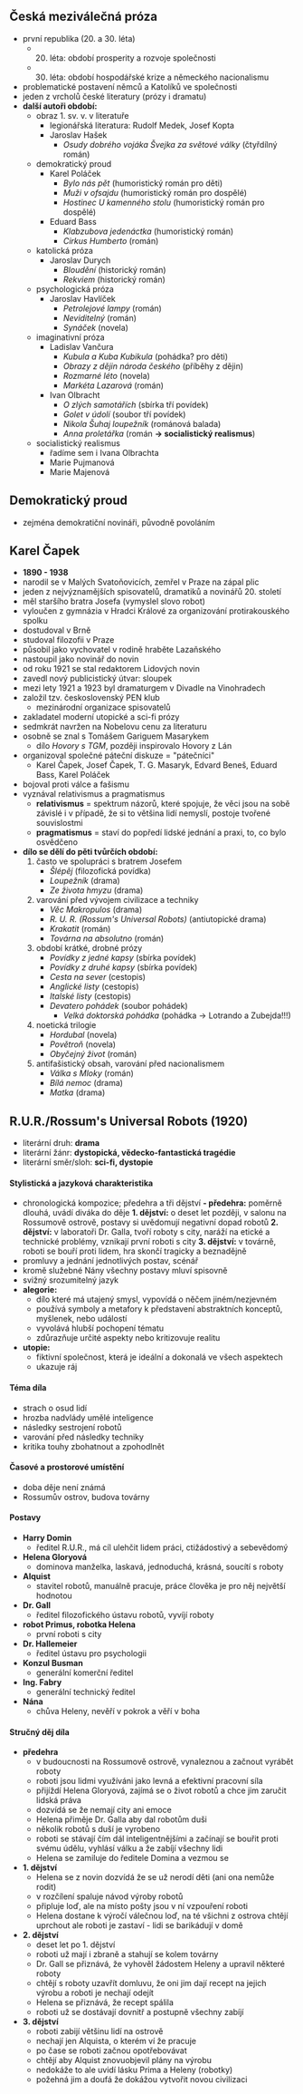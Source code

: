 ## Česká meziválečná próza
- první republika (20. a 30.  léta)
	- 20. léta: období prosperity a rozvoje společnosti
	- 30. léta: období hospodářské krize a německého nacionalismu
- problematické postavení němců a Katolíků ve společnosti
- jeden z vrcholů české literatury (prózy i dramatu)
- **další autoři období:**
	- obraz 1. sv. v. v literatuře
		- legionářská literatura: Rudolf Medek, Josef Kopta
		- Jaroslav Hašek
			- *Osudy dobrého vojáka Švejka za světové války* (čtyřdílný román)
	- demokratický proud
		- Karel Poláček
			- *Bylo nás pět* (humoristický román pro děti)
			- *Muži v ofsajdu* (humoristický román pro dospělé)
			- *Hostinec U kamenného stolu* (humoristický román pro dospělé)
		- Eduard Bass
			- *Klabzubova jedenáctka* (humoristický román)
			- *Cirkus Humberto* (román)
	- katolická próza
		- Jaroslav Durych
			- *Bloudění* (historický román)
			- *Rekviem* (historický román)
	- psychologická próza
		- Jaroslav Havlíček
			- *Petrolejové lampy* (román)
			- *Neviditelný* (román)
			- *Synáček* (novela)
	- imaginativní próza
		- Ladislav Vančura
			- *Kubula a Kuba Kubikula* (pohádka? pro děti)
			- *Obrazy z dějin národa českého* (příběhy z dějin)
			- *Rozmarné léto* (novela)
			- *Markéta Lazarová* (román)
		- Ivan Olbracht
			- *O zlých samotářích* (sbírka tří povídek)
			- *Golet v údolí* (soubor tří povídek)
			- *Nikola Šuhaj loupežník* (románová balada)
			- *Anna proletářka* (román **-> socialistický realismus**)
	- socialistický realismus
		- řadíme sem i Ivana Olbrachta
		- Marie Pujmanová
		- Marie Majenová

## Demokratický proud
- zejména demokratiční novináři, původně povoláním

## Karel Čapek
- **1890 - 1938**
- narodil se v Malých Svatoňovicích, zemřel v Praze na zápal plic
- jeden z nejvýznamějších spisovatelů, dramatiků a novinářů 20. století
- měl staršího bratra Josefa (vymyslel slovo robot)
- vyloučen z gymnázia v Hradci Králové za organizování protirakouského spolku
- dostudoval v Brně
- studoval filozofii v Praze
- působil jako vychovatel v rodině hraběte Lazaňského
- nastoupil jako novinář do novin
- od roku 1921 se stal redaktorem Lidových novin
- zavedl nový publicistický útvar: sloupek
- mezi lety 1921 a 1923 byl dramaturgem v Divadle na Vinohradech
- založil tzv. československý PEN klub
	- mezinárodní organizace spisovatelů
- zakladatel moderní utopické a sci-fi prózy
- sedmkrát navržen na Nobelovu cenu za literaturu
- osobně se znal s Tomášem Gariguem Masarykem
	- dílo *Hovory s TGM*, později inspirovalo Hovory z Lán
- organizoval společné páteční diskuze = "pátečníci"
	- Karel Čapek, Josef Čapek, T. G. Masaryk, Edvard Beneš, Eduard Bass, Karel Poláček
- bojoval proti válce a fašismu
- vyznával relativismus a pragmatismus
	- **relativismus** = spektrum názorů, které spojuje, že věci jsou na sobě závislé i v případě, že si to většina lidí nemyslí, postoje tvořené souvislostmi
	- **pragmatismus** = staví do popředí lidské jednání a praxi, to, co bylo osvědčeno
- **dílo se dělí do pěti tvůrčích období:**
	1. často ve spolupráci s bratrem Josefem
		- *Šlépěj* (filozofická povídka)
		- *Loupežník* (drama)
		- *Ze života hmyzu* (drama)
	2. varování před vývojem civilizace a techniky
		- *Věc Makropulos* (drama)
		- *R. U. R. (Rossum's Universal Robots)* (antiutopické drama)
		- *Krakatit* (román)
		- *Továrna na absolutno* (román)
	3. období krátké, drobné prózy
		- *Povídky z jedné kapsy* (sbírka povídek) 
		- *Povídky z druhé kapsy* (sbírka povídek) 
		- *Cesta na sever* (cestopis)
		- *Anglické listy* (cestopis)
		- *Italské listy* (cestopis)
		- *Devatero pohádek* (soubor pohádek)
			- *Velká doktorská pohádka* (pohádka -> Lotrando a Zubejda!!!)
	4. noetická trilogie
		- *Hordubal* (novela)
		- *Povětroň* (novela)
		- *Obyčejný život* (román)
	5. antifašistický obsah, varování před nacionalismem
		- *Válka s Mloky* (román)
		- *Bílá nemoc* (drama)
		- *Matka* (drama)

## R.U.R./Rossum's Universal Robots (1920)
- literární druh: **drama**
- literární žánr: **dystopická, vědecko-fantastická tragédie**
- literární směr/sloh: **sci-fi, dystopie**

#### Stylistická a jazyková charakteristika
- chronologická kompozice; předehra a tři dějství
	**- předehra:** poměrně dlouhá, uvádí diváka do děje
	**1. dějství:** o deset let později, v salonu na Rossumově ostrově, postavy si uvědomují negativní dopad robotů
	**2. dějství:** v laboratoři Dr. Galla, tvoří roboty s city, naráží na etické a technické problémy, vznikají první roboti s city
	**3. dějství:** v továrně, roboti se bouří proti lidem, hra skončí tragicky a beznadějně
- promluvy a jednání jednotlivých postav, scénář
- kromě služebné Nány všechny postavy mluví spisovně
- svižný srozumitelný jazyk
- **alegorie:**
	- dílo které má utajený smysl, vypovídá o něčem jiném/nezjevném
	- používá symboly a metafory k představení abstraktních konceptů, myšlenek, nebo událostí
	- vyvolává hlubší pochopení tématu
	- zdůrazňuje určité aspekty nebo kritizovuje realitu
- **utopie:**
	- fiktivní společnost, která je ideální a dokonalá ve všech aspektech
	- ukazuje ráj

#### Téma díla
- strach o osud lidí
- hrozba nadvlády umělé inteligence
- následky sestrojení robotů
- varování před následky techniky
- kritika touhy zbohatnout a zpohodlnět

#### Časové a prostorové umístění
- doba děje není známá
- Rossumův ostrov, budova továrny

#### Postavy
- **Harry Domin**
	- ředitel R.U.R., má cíl ulehčit lidem práci, ctižádostivý a sebevědomý
- **Helena Gloryová**
	- dominova manželka, laskavá, jednoduchá, krásná, soucítí s roboty
- **Alquist**
	- stavitel robotů, manuálně pracuje, práce člověka je pro něj největší hodnotou
- **Dr. Gall**
	- ředitel filozofického ústavu robotů, vyvíjí roboty
- **robot Primus, robotka Helena**
	- první roboti s city
- **Dr. Hallemeier**
	- ředitel ústavu pro psychologii
- **Konzul Busman**
	- generální komerční ředitel
- **Ing. Fabry**
	- generální technický ředitel
- **Nána**
	- chůva Heleny, nevěří v pokrok a věří v boha

#### Stručný děj díla
- **předehra**
	- v budoucnosti na Rossumově ostrově, vynaleznou a začnout vyrábět roboty
	- roboti jsou lidmi využíváni jako levná a efektivní pracovní síla
	- přijíždí Helena Gloryová, zajímá se o život robotů a chce jim zaručit lidská práva
	- dozvídá se že nemají city ani emoce
	- Helena přiměje Dr. Galla aby dal robotům duši
	- několik robotů s duší je vyrobeno
	- roboti se stávají čím dál inteligentnějšími a začínají se bouřit proti svému údělu, vyhlásí válku a že zabíjí všechny lidi
	- Helena se zamiluje do ředitele Domina a vezmou se
- **1. dějství**
	- Helena se z novin dozvídá že se už nerodí děti (ani ona nemůže rodit)
	- v rozčílení spaluje návod výroby robotů
	- připluje loď, ale na místo pošty jsou v ní vzpouření roboti
	- Helena dostane k výročí válečnou loď, na té všichni z ostrova chtějí uprchout ale roboti je zastaví - lidi se barikádují v domě
- **2. dějství**
	- deset let po 1. dějství
	- roboti už mají i zbraně a stahují se kolem továrny
	- Dr. Gall se přiznává, že vyhověl žádostem Heleny a upravil některé roboty
	- chtějí s roboty uzavřít domluvu, že oni jim dají recept na jejich výrobu a roboti je nechají odejít
	- Helena se přiznává, že recept spálila
	- roboti už se dostávají dovnitř a postupně všechny zabíjí
- **3. dějství**
	- roboti zabijí většinu lidí na ostrově
	- nechají jen Alquista, o kterém ví že pracuje
	- po čase se roboti začnou opotřebovávat
	- chtějí aby Alquist znovuobjevil plány na výrobu
	- nedokáže to ale uvidí lásku Prima a Heleny (robotky)
	- požehná jim a doufá že dokážou vytvořit novou civilizaci